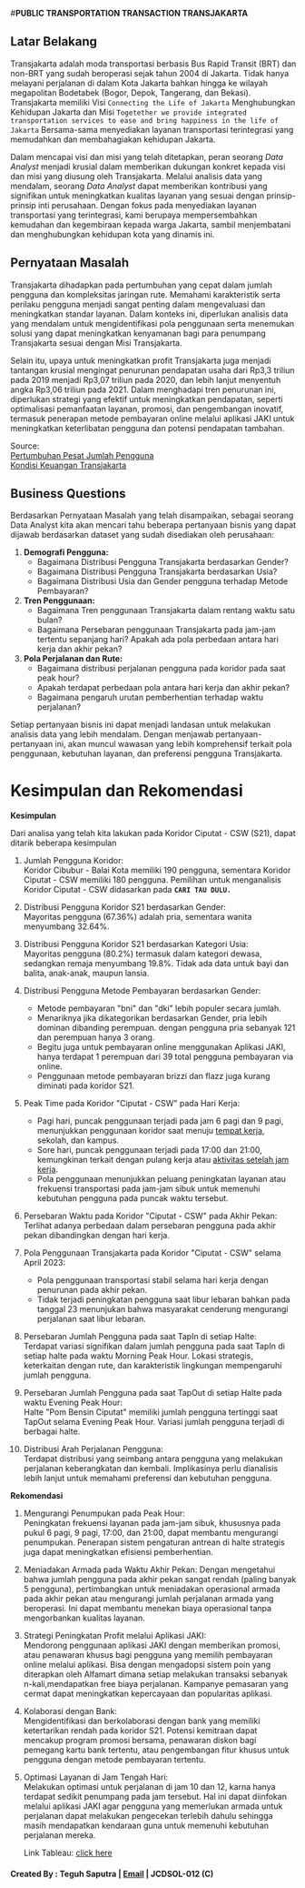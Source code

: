#**PUBLIC TRANSPORTATION TRANSACTION TRANSJAKARTA**

## Latar Belakang
Transjakarta adalah moda transportasi berbasis Bus Rapid Transit (BRT) dan non-BRT yang sudah beroperasi sejak tahun 2004 di Jakarta. Tidak hanya melayani perjalanan di dalam Kota Jakarta bahkan hingga ke wilayah megapolitan Bodetabek (Bogor, Depok, Tangerang, dan Bekasi). Transjakarta memiliki Visi `Connecting the Life of Jakarta` Menghubungkan Kehidupan Jakarta dan Misi `Togetether we provide integrated transportation services to ease and bring happiness in the life of Jakarta` Bersama-sama menyediakan layanan transportasi terintegrasi yang memudahkan dan membahagiakan kehidupan Jakarta.

Dalam mencapai visi dan misi yang telah ditetapkan, peran seorang *Data Analyst* menjadi krusial dalam memberikan dukungan konkret kepada visi dan misi yang diusung oleh Transjakarta. Melalui analisis data yang mendalam, seorang *Data Analyst* dapat memberikan kontribusi yang signifikan untuk meningkatkan kualitas layanan yang sesuai dengan prinsip-prinsip inti perusahaan. Dengan fokus pada menyediakan layanan transportasi yang terintegrasi, kami berupaya mempersembahkan kemudahan dan kegembiraan kepada warga Jakarta, sambil menjembatani dan menghubungkan kehidupan kota yang dinamis ini.

## Pernyataan Masalah

Transjakarta dihadapkan pada pertumbuhan yang cepat dalam jumlah pengguna dan kompleksitas jaringan rute. Memahami karakteristik serta perilaku pengguna menjadi sangat penting dalam mengevaluasi dan meningkatkan standar layanan. Dalam konteks ini, diperlukan analisis data yang mendalam untuk mengidentifikasi pola penggunaan serta menemukan solusi yang dapat meningkatkan kenyamanan bagi para penumpang Transjakarta sesuai dengan Misi Transjakarta.

Selain itu, upaya untuk meningkatkan profit Transjakarta juga menjadi tantangan krusial mengingat penurunan pendapatan usaha dari Rp3,3 triliun pada 2019 menjadi Rp3,07 triliun pada 2020, dan lebih lanjut menyentuh angka Rp3,06 triliun pada 2021. Dalam menghadapi tren penurunan ini, diperlukan strategi yang efektif untuk meningkatkan pendapatan, seperti optimalisasi pemanfaatan layanan, promosi, dan pengembangan inovatif, termasuk penerapan metode pembayaran online melalui aplikasi JAKI untuk meningkatkan keterlibatan pengguna dan potensi pendapatan tambahan.

Source: <br>
[Pertumbuhan Pesat Jumlah Pengguna](https://bisnispro.id/pengguna-transjakarta-naik-hingga-800-ribu-orang-per-hari/) <br>
[Kondisi Keuangan Transjakarta](https://www.cnnindonesia.com/ekonomi/20230411171428-92-936355/mengintip-kondisi-keuangan-transjakarta-di-tengah-isu-tarif-naik)

## Business Questions
Berdasarkan Pernyataan Masalah yang telah disampaikan, sebagai seorang Data Analyst kita akan mencari tahu beberapa pertanyaan bisnis yang dapat dijawab berdasarkan dataset yang sudah disediakan oleh perusahaan:

1. **Demografi Pengguna:**
    - Bagaimana Distribusi Pengguna Transjakarta berdasarkan Gender?
    - Bagaimana Distribusi Pengguna Transjakarta berdasarkan Usia?
    - Bagaimana Distribusi Usia dan Gender pengguna terhadap Metode Pembayaran? 
2. **Tren Penggunaan:**
    - Bagaimana Tren penggunaan Transjakarta dalam rentang waktu satu bulan?
    - Bagaimana Persebaran penggunaan Transjakarta pada jam-jam tertentu sepanjang hari? Apakah ada pola perbedaan antara hari kerja dan akhir pekan?
3. **Pola Perjalanan dan Rute:**
    - Bagaimana distribusi perjalanan pengguna pada koridor pada saat peak hour?
    - Apakah terdapat perbedaan pola antara hari kerja dan akhir pekan?
    - Bagaimana pengaruh urutan pemberhentian terhadap waktu perjalanan?

Setiap pertanyaan bisnis ini dapat menjadi landasan untuk melakukan analisis data yang lebih mendalam. Dengan menjawab pertanyaan-pertanyaan ini, akan muncul wawasan yang lebih komprehensif terkait pola penggunaan, kebutuhan layanan, dan preferensi pengguna Transjakarta.

# Kesimpulan dan Rekomendasi 

**Kesimpulan**

Dari analisa yang telah kita lakukan pada Koridor Ciputat - CSW (S21), dapat ditarik beberapa kesimpulan

1. Jumlah Pengguna Koridor: <br>
   Koridor Cibubur - Balai Kota memiliki 190 pengguna, sementara Koridor Ciputat - CSW memiliki 180 pengguna. Pemilihan untuk menganalisis Koridor Ciputat - CSW didasarkan pada **`CARI TAU DULU.`**

2. Distribusi Pengguna Koridor S21 berdasarkan Gender: <br>
   Mayoritas pengguna (67.36%) adalah pria, sementara wanita menyumbang 32.64%.

3. Distribusi Pengguna Koridor S21 berdasarkan Kategori Usia: <br>
   Mayoritas pengguna (80.2%) termasuk dalam kategori dewasa, sedangkan remaja menyumbang 19.8%. Tidak ada data untuk bayi dan balita, anak-anak, maupun lansia.

4. Distribusi Pengguna Metode Pembayaran berdasarkan Gender: <br>
   - Metode pembayaran "bni" dan "dki" lebih populer secara jumlah.
   - Menariknya jika dikategorikan berdasarkan Gender, pria lebih dominan dibanding perempuan. dengan pengguna pria sebanyak 121 dan perempuan hanya 3 orang. 
   - Begitu juga untuk pembayaran online menggunakan Aplikasi JAKI, hanya terdapat 1 perempuan  dari 39 total pengguna pembayaran via online.
   - Penggunaan metode pembayaran brizzi dan flazz juga kurang diminati pada koridor S21.

5. Peak Time pada Koridor "Ciputat - CSW" pada Hari Kerja:<br>
   - Pagi hari, puncak penggunaan terjadi pada jam 6 pagi dan 9 pagi, menunjukkan penggunaan koridor saat menuju [tempat kerja](https://megapolitan.kompas.com/read/2023/02/18/01450021/rute-transjabodetabek-s21-csw-ciputat), sekolah, dan kampus.
   - Sore hari, puncak penggunaan terjadi pada 17:00 dan 21:00, kemungkinan terkait dengan pulang kerja atau [aktivitas setelah jam kerja](https://megapolitan.kompas.com/read/2023/02/18/01450021/rute-transjabodetabek-s21-csw-ciputat).
   - Pola penggunaan menunjukkan peluang peningkatan layanan atau frekuensi transportasi pada jam-jam sibuk untuk memenuhi kebutuhan pengguna pada puncak waktu tersebut.

6. Persebaran Waktu pada Koridor "Ciputat - CSW" pada Akhir Pekan: <br>
   Terlihat adanya perbedaan dalam persebaran pengguna pada akhir pekan dibandingkan dengan hari kerja.

7. Pola Penggunaan Transjakarta pada Koridor "Ciputat - CSW" selama April 2023: <br>
   - Pola penggunaan transportasi stabil selama hari kerja dengan penurunan pada akhir pekan. 
   - Tidak terjadi peningkatan pengguna saat libur lebaran bahkan pada tanggal 23 menunjukan bahwa masyarakat cenderung mengurangi perjalanan saat libur lebaran.
8. Persebaran Jumlah Pengguna pada saat TapIn di setiap Halte:<br>
   Terdapat variasi signifikan dalam jumlah pengguna pada saat TapIn di setiap halte pada waktu Morning Peak Hour. Lokasi strategis, keterkaitan dengan rute, dan karakteristik lingkungan mempengaruhi jumlah pengguna.

9. Persebaran Jumlah Pengguna pada saat TapOut di setiap Halte pada waktu Evening Peak Hour:<br>
   Halte "Pom Bensin Ciputat" memiliki jumlah pengguna tertinggi saat TapOut selama Evening Peak Hour. Variasi jumlah pengguna terjadi di berbagai halte.

10. Distribusi Arah Perjalanan Pengguna: <br>
   Terdapat distribusi yang seimbang antara pengguna yang melakukan perjalanan keberangkatan dan kembali. Implikasinya perlu dianalisis lebih lanjut untuk memahami preferensi dan kebutuhan pengguna.

   **Rekomendasi**

1. Mengurangi Penumpukan pada Peak Hour: <br>
    Peningkatan frekuensi layanan pada jam-jam sibuk, khususnya pada pukul 6 pagi, 9 pagi, 17:00, dan 21:00, dapat membantu mengurangi penumpukan. Penerapan sistem pengaturan antrean di halte strategis juga dapat meningkatkan efisiensi pemberhentian.
2. Meniadakan Armada pada Waktu Akhir Pekan:
    Dengan mengetahui bahwa jumlah pengguna pada akhir pekan sangat rendah (paling banyak 5 pengguna), pertimbangkan untuk meniadakan operasional armada pada akhir pekan atau mengurangi jumlah perjalanan armada yang beroperasi. Ini dapat membantu menekan biaya operasional tanpa mengorbankan kualitas layanan. 
3. Strategi Peningkatan Profit melalui Aplikasi JAKI: <br>
    Mendorong penggunaan aplikasi JAKI dengan memberikan promosi, atau penawaran khusus bagi pengguna yang memilih pembayaran online melalui aplikasi. Bisa dengan mengadopsi sistem poin yang diterapkan oleh Alfamart dimana setiap melakukan transaksi sebanyak n-kali,mendapatkan free biaya perjalanan. Kampanye pemasaran yang cermat dapat meningkatkan kepercayaan dan popularitas aplikasi.
4. Kolaborasi dengan Bank: <br>
    Mengidentifikasi dan berkolaborasi dengan bank yang memiliki ketertarikan rendah pada koridor S21. Potensi kemitraan dapat mencakup program promosi bersama, penawaran diskon bagi pemegang kartu bank tertentu, atau pengembangan fitur khusus untuk pengguna dengan metode pembayaran tertentu.
5. Optimasi Layanan di Jam Tengah Hari: <br>
    Melakukan optimasi untuk perjalanan di jam 10 dan 12, karna hanya terdapat sedikit penumpang pada jam tersebut. Hal ini dapat diinfokan melalui aplikasi JAKI agar pengguna yang memerlukan armada untuk perjalanan dapat melakukan pengecekan terlebih dahulu sehingga masih mendapatkan kendaraan guna untuk memenuhi kebutuhan perjalanan mereka.

    Link Tableau: [click here](https://public.tableau.com/app/profile/teguh.saputra4922/viz/Transjakarta_17050260690670/Dashboard1)

#### Created By : Teguh Saputra | [Email](hi.teguhsaputra@gmail.com) | JCDSOL-012 (C)